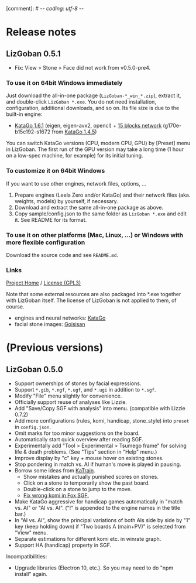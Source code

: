 [comment]: # -*- coding: utf-8 -*-

# Release notes

## LizGoban 0.5.1

* Fix: View > Stone > Face did not work from v0.5.0-pre4.

### To use it on 64bit Windows immediately

Just download the all-in-one package (`LizGoban-*_win_*.zip`), extract it, and double-click `LizGoban *.exe`. You do not need installation, configuration, additional downloads, and so on. Its file size is due to the built-in engine:

* [KataGo 1.6.1](https://github.com/lightvector/KataGo/releases/tag/v1.6.1) (eigen, eigen-avx2, opencl) + [15 blocks network](https://d3dndmfyhecmj0.cloudfront.net/g170/neuralnets/index.html) (g170e-b15c192-s1672 from [KataGo 1.4.5](https://github.com/lightvector/KataGo/releases/tag/v1.4.5))

You can switch KataGo versions (CPU, modern CPU, GPU) by [Preset] menu in LizGoban. The first run of the GPU version may take a long time (1 hour on a low-spec machine, for example) for its initial tuning.

### To customize it on 64bit Windows

If you want to use other engines, network files, options, ...

1. Prepare engines (Leela Zero and/or KataGo) and their network files (aka. weights, models) by yourself, if necessary.
2. Download and extract the same all-in-one package as above.
3. Copy sample/config.json to the same folder as `LizGoban *.exe` and edit it. See README for its format.

### To use it on other platforms (Mac, Linux, ...) or Windows with more flexible configuration

Download the source code and see `README.md`.

### Links

[Project Home](https://github.com/kaorahi/lizgoban) /
[License (GPL3)](https://github.com/kaorahi/lizgoban/blob/master/LICENSE.txt)

Note that some external resources are also packaged into *.exe together with LizGoban itself. The license of LizGoban is not applied to them, of course.

* engines and neural networks: [KataGo](https://github.com/lightvector/KataGo/)
* facial stone images: [Goisisan](https://www.asahi-net.or.jp/~hk6t-itu/igo/goisisan.html)

# (Previous versions)

## LizGoban 0.5.0

* Support ownerships of stones by facial expressions.
* Support `*.gib`, `*.ngf`, `*.ugf`, and `*.ugi` in addition to `*.sgf`.
* Modify "File" menu slightly for convenience.
* Officially support reuse of analyses like Lizzie.
* Add "Save/Copy SGF with analysis" into menu. (compatible with Lizzie 0.7.2)
* Add more configurations (rules, komi, handicap, stone_style) into `preset` in `config.json`.
* Omit marks for too minor suggestions on the board.
* Automatically start quick overview after reading SGF.
* Experimentally add "Tool > Experimental > Tsumego frame" for solving life & death problems. (See "Tips" section in "Help" menu.)
* Improve display by "c" key + mouse hover on existing stones.
* Stop pondering in match vs. AI if human's move is played in pausing.
* Borrow some ideas from [KaTrain](https://github.com/sanderland/katrain/).
  * Show mistakes and actually punished scores on stones.
  * Click on a stone to temporarily show the past board.
  * Double-click on a stone to jump to the move.
  * [Fix wrong komi in Fox SGF.](https://github.com/sanderland/katrain/issues/177)
* Make KataGo aggressive for handicap games automatically in "match vs. AI" or "AI vs. AI". ("!" is appended to the engine names in the title bar.)
* In "AI vs. AI", show the principal variations of both AIs side by side by "1" key (keep holding down) if "Two boards A (main+PV)" is selected from "View" menu.
* Separate estimations for different komi etc. in winrate graph.
* Support HA (handicap) property in SGF.

Incompatibilities:

* Upgrade libraries (Electron 10, etc.). So you may need to do "npm install" again.
